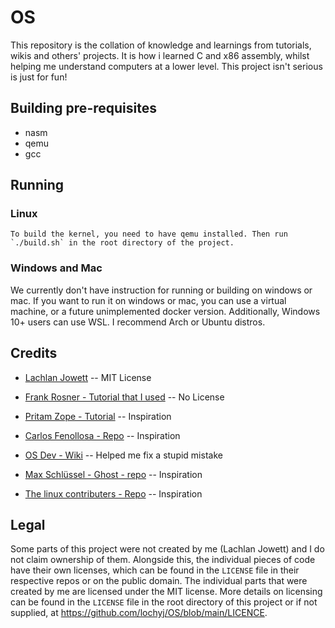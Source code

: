 # OS

This repository is the collation of knowledge and learnings from tutorials, wikis and others' projects. It is how i learned C and x86 assembly, whilst helping me understand computers at a lower level. This project isn't serious is just for fun!

## Building pre-requisites
- nasm
- qemu
- gcc

## Running

### Linux
    To build the kernel, you need to have qemu installed. Then run `./build.sh` in the root directory of the project.

### Windows and Mac

We currently don't have instruction for running or building on windows or mac. If you want to run it on windows or mac, you can use a virtual machine, or a future unimplemented docker version. Additionally, Windows 10+ users can use WSL. I recommend Arch or Ubuntu distros.

## Credits

- [Lachlan Jowett](https://github.com/lochyj) -- MIT License
- [Frank Rosner - Tutorial that I used](https://dev.to/frosnerd) -- No License

- [Pritam Zope - Tutorial](https://www.codeproject.com/Articles/1225196/Create-Your-Own-Kernel-In-C-2) -- Inspiration
- [Carlos Fenollosa - Repo](https://github.com/cfenollosa/os-tutorial) -- Inspiration
- [OS Dev - Wiki](https://wiki.osdev.org/Main_Page) -- Helped me fix a stupid mistake
- [Max Schlüssel - Ghost - repo](https://github.com/maxdev1/ghost) -- Inspiration
- [The linux contributers - Repo](https://github.com/torvalds/linux) -- Inspiration

## Legal

Some parts of this project were not created by me (Lachlan Jowett) and I do not claim ownership of them. Alongside this, the individual pieces of code have their own licenses, which can be found in the `LICENSE` file in their respective repos or on the public domain. The individual parts that were created by me are licensed under the MIT license. More details on licensing can be found in the `LICENSE` file in the root directory of this project or if not supplied, at https://github.com/lochyj/OS/blob/main/LICENCE.
